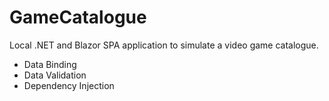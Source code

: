 # GameCatalogue
 Local .NET and Blazor SPA application to simulate a video game catalogue. 
 
 + Data Binding 
 + Data Validation
 + Dependency Injection